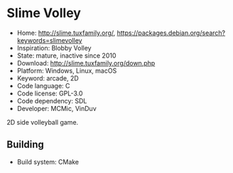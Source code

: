 # Slime Volley

- Home: http://slime.tuxfamily.org/, https://packages.debian.org/search?keywords=slimevolley
- Inspiration: Blobby Volley
- State: mature, inactive since 2010
- Download: http://slime.tuxfamily.org/down.php
- Platform: Windows, Linux, macOS
- Keyword: arcade, 2D
- Code language: C
- Code license: GPL-3.0
- Code dependency: SDL
- Developer: MCMic, VinDuv

2D side volleyball game.

## Building

- Build system: CMake
